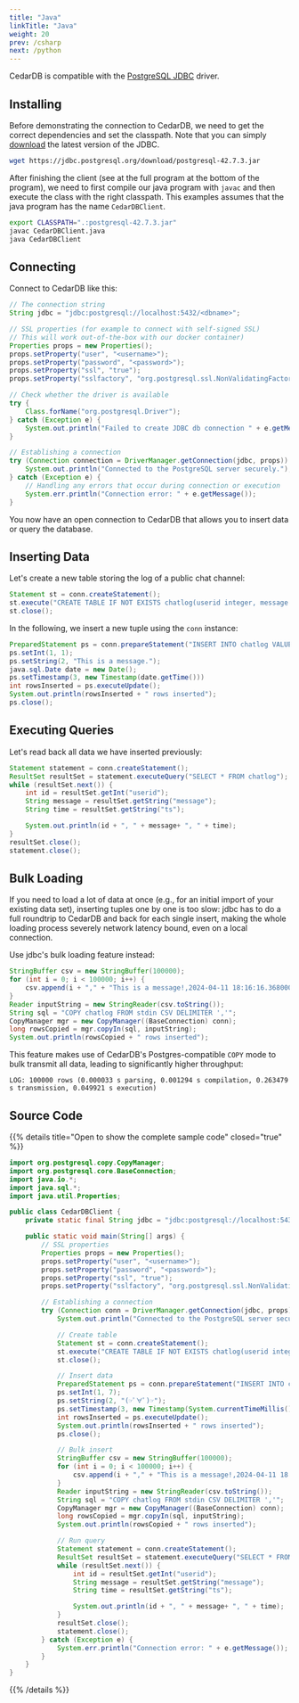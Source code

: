 ```yaml
---
title: "Java"
linkTitle: "Java"
weight: 20
prev: /csharp
next: /python
---
```


CedarDB is compatible with the [PostgreSQL JDBC](https://jdbc.postgresql.org/) driver.

## Installing

Before demonstrating the connection to CedarDB, we need to get the correct dependencies and set the classpath.
Note that you can simply [download](https://jdbc.postgresql.org/download/) the latest version of the JDBC.
```bash
wget https://jdbc.postgresql.org/download/postgresql-42.7.3.jar
```

After finishing the client (see at the full program at the bottom of the program), we need to first compile our java program with `javac` and then execute the class with the right classpath.
This examples assumes that the java program has the name `CedarDBClient`.
```bash
export CLASSPATH=".:postgresql-42.7.3.jar"
javac CedarDBClient.java
java CedarDBClient
```

## Connecting
Connect to CedarDB like this:
```Java
// The connection string
String jdbc = "jdbc:postgresql://localhost:5432/<dbname>";

// SSL properties (for example to connect with self-signed SSL)
// This will work out-of-the-box with our docker container)
Properties props = new Properties();
props.setProperty("user", "<username>");
props.setProperty("password", "<password>");
props.setProperty("ssl", "true");
props.setProperty("sslfactory", "org.postgresql.ssl.NonValidatingFactory");

// Check whether the driver is available
try {
    Class.forName("org.postgresql.Driver");
} catch (Exception e) {
    System.out.println("Failed to create JDBC db connection " + e.getMessage());
}

// Establishing a connection
try (Connection connection = DriverManager.getConnection(jdbc, props)) {
    System.out.println("Connected to the PostgreSQL server securely.");
} catch (Exception e) {
    // Handling any errors that occur during connection or execution
    System.err.println("Connection error: " + e.getMessage());
}
```
You now have an open connection to CedarDB that allows you to insert data or query the database.

## Inserting Data

Let's create a new table storing the log of a public chat channel:

```Java
Statement st = conn.createStatement();
st.execute("CREATE TABLE IF NOT EXISTS chatlog(userid integer, message text, ts timestamptz)");
st.close();
```
In the following, we insert a new tuple using the `conn` instance:

```Java
PreparedStatement ps = conn.prepareStatement("INSERT INTO chatlog VALUES (?, ?, ?)");
ps.setInt(1, 1);
ps.setString(2, "This is a message.");
java.sql.Date date = new Date();
ps.setTimestamp(3, new Timestamp(date.getTime()))
int rowsInserted = ps.executeUpdate();
System.out.println(rowsInserted + " rows inserted");
ps.close();
```

## Executing Queries

Let's read back all data we have inserted previously:

```Java
Statement statement = conn.createStatement();
ResultSet resultSet = statement.executeQuery("SELECT * FROM chatlog");
while (resultSet.next()) {
    int id = resultSet.getInt("userid");
    String message = resultSet.getString("message");
    String time = resultSet.getString("ts");

    System.out.println(id + ", " + message+ ", " + time);
}
resultSet.close();
statement.close();
```

## Bulk Loading
If you need to load a lot of data at once (e.g., for an initial import of your existing data set), inserting tuples one by one is too slow:
jdbc has to do a full roundtrip to CedarDB and back for each single insert, making the whole loading process severely network latency bound, even on a local connection.

Use jdbc's bulk loading feature instead:

```Java
StringBuffer csv = new StringBuffer(100000);
for (int i = 0; i < 100000; i++) {
    csv.append(i + "," + "This is a message!,2024-04-11 18:16:16.368000+00\n");
}
Reader inputString = new StringReader(csv.toString());
String sql = "COPY chatlog FROM stdin CSV DELIMITER ','";
CopyManager mgr = new CopyManager((BaseConnection) conn);
long rowsCopied = mgr.copyIn(sql, inputString);
System.out.println(rowsCopied + " rows inserted");
```

This feature makes use of CedarDB's Postgres-compatible `COPY` mode to bulk transmit all data, leading to significantly higher throughput:

```
LOG: 100000 rows (0.000033 s parsing, 0.001294 s compilation, 0.263479 s transmission, 0.049921 s execution)
```


## Source Code

{{% details title="Open to show the complete sample code" closed="true" %}}

```Java
import org.postgresql.copy.CopyManager;
import org.postgresql.core.BaseConnection;
import java.io.*;
import java.sql.*;
import java.util.Properties;

public class CedarDBClient {
    private static final String jdbc = "jdbc:postgresql://localhost:5432/<database>";

    public static void main(String[] args) {
        // SSL properties
        Properties props = new Properties();
        props.setProperty("user", "<username>");
        props.setProperty("password", "<password>");
        props.setProperty("ssl", "true");
        props.setProperty("sslfactory", "org.postgresql.ssl.NonValidatingFactory");

        // Establishing a connection
        try (Connection conn = DriverManager.getConnection(jdbc, props)) {
            System.out.println("Connected to the PostgreSQL server securely.");

            // Create table
            Statement st = conn.createStatement();
            st.execute("CREATE TABLE IF NOT EXISTS chatlog(userid integer, message text, ts timestamptz)");
            st.close();

            // Insert data
            PreparedStatement ps = conn.prepareStatement("INSERT INTO chatlog VALUES (?, ?, ?)");
            ps.setInt(1, 7);
            ps.setString(2, "(☞ﾟ∀ﾟ)☞");
            ps.setTimestamp(3, new Timestamp(System.currentTimeMillis()));
            int rowsInserted = ps.executeUpdate();
            System.out.println(rowsInserted + " rows inserted");
            ps.close();

            // Bulk insert
            StringBuffer csv = new StringBuffer(100000);
            for (int i = 0; i < 100000; i++) {
                csv.append(i + "," + "This is a message!,2024-04-11 18:16:16.368000+00\n");
            }
            Reader inputString = new StringReader(csv.toString());
            String sql = "COPY chatlog FROM stdin CSV DELIMITER ','";
            CopyManager mgr = new CopyManager((BaseConnection) conn);
            long rowsCopied = mgr.copyIn(sql, inputString);
            System.out.println(rowsCopied + " rows inserted");

            // Run query
            Statement statement = conn.createStatement();
            ResultSet resultSet = statement.executeQuery("SELECT * FROM chatlog ORDER BY userid LIMIT 10");
            while (resultSet.next()) {
                int id = resultSet.getInt("userid");
                String message = resultSet.getString("message");
                String time = resultSet.getString("ts");

                System.out.println(id + ", " + message+ ", " + time);
            }
            resultSet.close();
            statement.close();
        } catch (Exception e) {
            System.err.println("Connection error: " + e.getMessage());
        }
    }
}
```

{{% /details %}}
